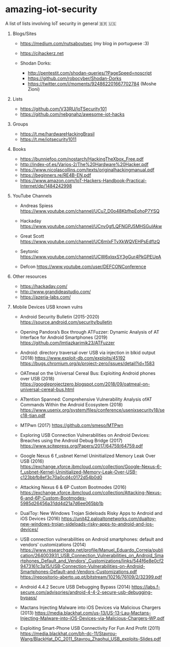 # amazing-iot-security 
A list of lists involving IoT security in general 🇧🇷 🇺🇸 


1. Blogs/Sites

    - https://medium.com/nutsaboutsec (my blog in portuguese :3)
    - https://cjhackerz.net
    
    - Shodan Dorks:
        - http://pentestit.com/shodan-queries/?PageSpeed=noscript
        - https://github.com/robocyber/Shodan-Dorks
        - https://twitter.com/i/moments/924862201667702784 (Moshe Zioni)

2. Lists

    - https://github.com/V33RU/IoTSecurity101
    - https://github.com/nebgnahz/awesome-iot-hacks

3. Groups

    - https://t.me/hardwareHackingBrasil
    - https://t.me/iotsecurity1011

4. Books

    - https://bunniefoo.com/nostarch/HackingTheXbox_Free.pdf
    - http://index-of.es/Varios-2/The%20Hardware%20Hacker.pdf
    - https://www.nicolascollins.com/texts/originalhackingmanual.pdf
    - https://beginners.re/RE4B-EN.pdf
    - https://www.amazon.com/IoT-Hackers-Handbook-Practical-Internet/dp/1484242998

5. YouTube Channels

    - Andreas Spiess
      https://www.youtube.com/channel/UCu7_D0o48KbfhpEohoP7YSQ

    - Hackaday
      https://www.youtube.com/channel/UCnv0gfLQFNGPJ5MHSGuIAkw

    - Great Scott
      https://www.youtube.com/channel/UC6mIxFTvXkWQVEHPsEdflzQ

    - Seytonic
      https://www.youtube.com/channel/UCW6xlqxSY3gGur4PkGPEUeA

    - Defcon
      https://www.youtube.com/user/DEFCONConference

6. Other resources

    - https://hackaday.com/
    - http://www.grandideastudio.com/
    - https://azeria-labs.com/
    
7. Mobile Devices USB known vulns
    
    - Android Security Bulletin (2015-2020)
      https://source.android.com/security/bulletin
      
    - Opening Pandora’s Box through ATFuzzer: Dynamic Analysis of AT Interface for Android Smartphones (2019)
      https://github.com/Imtiazkarimik23/ATFuzzer
      
    - Android: directory traversal over USB via injection in blkid output (2018)
      https://www.exploit-db.com/exploits/45192
      https://bugs.chromium.org/p/project-zero/issues/detail?id=1583
      
	- OATmeal on the Universal Cereal Bus: Exploiting Android phones over USB (2018)
      https://googleprojectzero.blogspot.com/2018/09/oatmeal-on-universal-cereal-bus.html
      
	- ATtention Spanned: Comprehensive Vulnerability Analysis ofAT Commands Within the Android Ecosystem (2018)
      https://www.usenix.org/system/files/conference/usenixsecurity18/sec18-tian.pdf
      
	- MTPwn (2017)
      https://github.com/smeso/MTPwn
      
	- Exploring USB Connection Vulnerabilities on Android Devices: Breaches using the Android Debug Bridge (2017)
      https://www.scitepress.org/Papers/2017/64759/64759.pdf
      
	- Google Nexus 6 f_usbnet Kernel Uninitialized Memory Leak Over USB (2016)
      https://exchange.xforce.ibmcloud.com/collection/Google-Nexus-6-f_usbnet-Kernel-Uninitialized-Memory-Leak-Over-USB-c123bbfb8ef3c70a0cd4c0172d54b0d0
      
	- Attacking Nexus 6 & 6P Custom Bootmodes (2016)
      https://exchange.xforce.ibmcloud.com/collection/Attacking-Nexus-6-and-6P-Custom-Bootmodes-5985d26456a31dd4d21a7d6ee065bb1b
      
	- DualToy: New Windows Trojan Sideloads Risky Apps to Android and iOS Devices (2016)
      https://unit42.paloaltonetworks.com/dualtoy-new-windows-trojan-sideloads-risky-apps-to-android-and-ios-devices/
      
	- USB connection vulnerabilities on Android smartphones: default and vendors’ customizations (2014)
      https://www.researchgate.net/profile/Manuel_Eduardo_Correia/publication/264003931_USB_Connection_Vulnerabilities_on_Android_Smartphones_Default_and_Vendors'_Customizations/links/544f6e8e0cf29473161c3a15/USB-Connection-Vulnerabilities-on-Android-Smartphones-Default-and-Vendors-Customizations.pdf
      https://repositorio-aberto.up.pt/bitstream/10216/76109/2/32399.pdf
      
	- Android 4.4.2 Secure USB Debugging Bypass (2014)
      https://labs.f-secure.com/advisories/android-4-4-2-secure-usb-debugging-bypass/
      
	- Mactans Injecting Malware into iOS Devices via Malicious Chargers (2013)
      https://media.blackhat.com/us-13/US-13-Lau-Mactans-Injecting-Malware-into-iOS-Devices-via-Malicious-Chargers-WP.pdf
      
	- Exploiting Smart-Phone USB Connectivity For Fun And Profit (2011)
      https://media.blackhat.com/bh-dc-11/Stavrou-Wang/BlackHat_DC_2011_Stavrou_Zhaohui_USB_exploits-Slides.pdf
